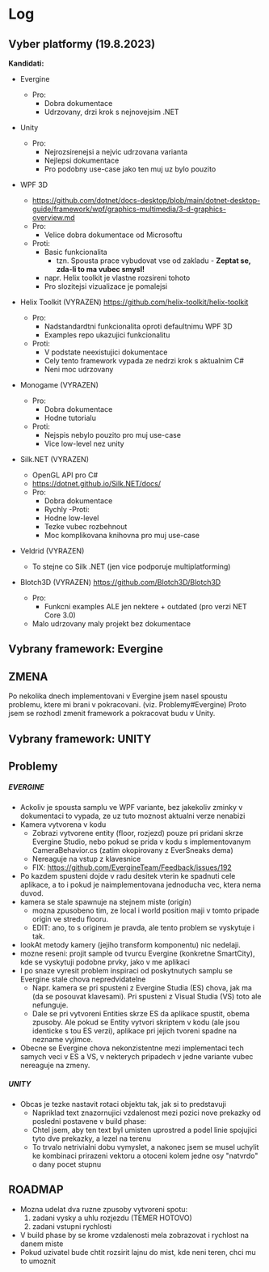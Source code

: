 # Log
## Vyber platformy (19.8.2023)
**Kandidati:**
- Evergine
	- Pro:
		- Dobra dokumentace
		- Udrzovany, drzi krok s nejnovejsim .NET
	
- Unity
	- Pro:
		- Nejrozsirenejsi a nejvic udrzovana varianta
		- Nejlepsi dokumentace
		- Pro podobny use-case jako ten muj uz bylo pouzito
	
- WPF 3D
	- https://github.com/dotnet/docs-desktop/blob/main/dotnet-desktop-guide/framework/wpf/graphics-multimedia/3-d-graphics-overview.md
	- Pro:
		- Velice dobra dokumentace od Microsoftu
	- Proti:
		- Basic funkcionalita
			- tzn. Spousta prace vybudovat vse od zakladu - **Zeptat se, zda-li to ma vubec smysl!**
		- napr. Helix toolkit je vlastne rozsireni tohoto
		- Pro slozitejsi vizualizace je pomalejsi

- Helix Toolkit (VYRAZEN)
	https://github.com/helix-toolkit/helix-toolkit
  - Pro:
    - Nadstandardtni funkcionalita oproti defaultnimu WPF 3D
	- Examples repo ukazujici funkcionalitu
  - Proti:
    - V podstate neexistujici dokumentace
	- Cely tento framework vypada ze nedrzi krok s aktualnim C#
	- Neni moc udrzovany

- Monogame (VYRAZEN)
	- Pro:
		- Dobra dokumentace
		- Hodne tutorialu
	- Proti:
		- Nejspis nebylo pouzito pro muj use-case
		- Vice low-level nez unity

- Silk.NET (VYRAZEN)
	- OpenGL API pro C#
	- https://dotnet.github.io/Silk.NET/docs/
	- Pro:
		- Dobra dokumentace
		- Rychly
	-Proti:
		- Hodne low-level
		- Tezke vubec rozbehnout
		- Moc komplikovana knihovna pro muj use-case
	
- Veldrid (VYRAZEN)
	- To stejne co Silk .NET (jen vice podporuje multiplatforming)

- Blotch3D (VYRAZEN)
	https://github.com/Blotch3D/Blotch3D
	- Pro:
		- Funkcni examples ALE jen nektere + outdated (pro verzi NET Core 3.0)
	- Malo udrzovany maly projekt bez dokumentace
	
	
## Vybrany framework: Evergine

## ZMENA
Po nekolika dnech implementovani v Evergine jsem nasel spoustu problemu, ktere mi brani v pokracovani. (viz. Problemy#Evergine)
Proto jsem se rozhodl zmenit framework a pokracovat budu v Unity.

## Vybrany framework: UNITY

## Problemy
##### EVERGINE
- Ackoliv je spousta samplu ve WPF variante, bez jakekoliv zminky v dokumentaci to vypada, ze uz tuto moznost aktualni verze nenabizi
- Kamera vytvorena v kodu
	- Zobrazi vytvorene entity (floor, rozjezd) pouze pri pridani skrze Evergine Studio, nebo pokud se prida v kodu s implementovanym CameraBehavior.cs (zatim okopirovany z EverSneaks dema)
	- Nereaguje na vstup z klavesnice
	- FIX: https://github.com/EvergineTeam/Feedback/issues/192
- Po kazdem spusteni dojde v radu desitek vterin ke spadnuti cele aplikace, a to i pokud je naimplementovana jednoducha vec, ktera nema duvod.
- kamera se stale spawnuje na stejnem miste (origin)
	- mozna zpusobeno tim, ze local i world position maji v tomto pripade origin ve stredu flooru.
	- EDIT: ano, to s originem je pravda, ale tento problem se vyskytuje i tak.
- lookAt metody kamery (jejiho transform komponentu) nic nedelaji.
- mozne reseni: projit sample od tvurcu Evergine (konkretne SmartCity), kde se vyskytuji podobne prvky, jako v me aplikaci
- I po snaze vyresit problem inspiraci od poskytnutych samplu se Evergine stale chova nepredvidatelne
	- Napr. kamera se pri spusteni z Evergine Studia (ES) chova, jak ma (da se posouvat klavesami). Pri spusteni z Visual Studia (VS) toto ale nefunguje.
	- Dale se pri vytvoreni Entities skrze ES da aplikace spustit, obema zpusoby. Ale pokud se Entity vytvori skriptem v kodu (ale jsou identicke s tou ES verzi), aplikace pri jejich tvoreni spadne na nezname vyjimce.
- Obecne se Evergine chova nekonzistentne mezi implementaci tech samych veci v ES a VS, v nekterych pripadech v jedne variante vubec nereaguje na zmeny.

##### UNITY
- Obcas je tezke nastavit rotaci objektu tak, jak si to predstavuji
	- Napriklad text znazornujici vzdalenost mezi pozici nove prekazky od posledni postavene v build phase:
	- Chtel jsem, aby ten text byl umisten uprostred a podel linie spojujici tyto dve prekazky, a lezel na terenu
	- To trvalo netrivialni dobu vymyslet, a nakonec jsem se musel uchylit ke kombinaci prirazeni vektoru a otoceni kolem jedne osy "natvrdo" o dany pocet stupnu
	
	
## ROADMAP
- Mozna udelat dva ruzne zpusoby vytvoreni spotu:
	1. zadani vysky a uhlu rozjezdu (TEMER HOTOVO)
	2. zadani vstupni rychlosti
- V build phase by se krome vzdalenosti mela zobrazovat i rychlost na danem miste
- Pokud uzivatel bude chtit rozsirit lajnu do mist, kde neni teren, chci mu to umoznit